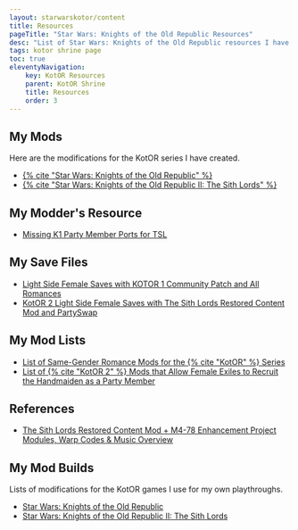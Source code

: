 ```yaml
---
layout: starwarskotor/content
title: Resources
pageTitle: "Star Wars: Knights of the Old Republic Resources"
desc: "List of Star Wars: Knights of the Old Republic resources I have created or compiled myself.."
tags: kotor shrine page
toc: true
eleventyNavigation:
    key: KotOR Resources
    parent: KotOR Shrine
    title: Resources
    order: 3
---
```


## My Mods
Here are the modifications for the KotOR series I have created.
* [{% cite "Star Wars: Knights of the Old Republic" %}](/projects/videogamemods/kotor1/)
* [{% cite "Star Wars: Knights of the Old Republic II: The Sith Lords" %}](/projects/videogamemods/kotor2/)

## My Modder's Resource
* [Missing K1 Party Member Ports for TSL](https://deadlystream.com/files/file/2249-missing-k1-party-member-ports-for-tsl-modders-resource/)

## My Save Files
* [Light Side Female Saves with KOTOR 1 Community Patch and All Romances](https://deadlystream.com/files/file/2180-light-side-female-saves-with-kotor-1-community-patch-and-all-romances/)
* [KotOR 2 Light Side Female Saves with The Sith Lords Restored Content Mod and PartySwap](https://deadlystream.com/files/file/2213-kotor-2-light-side-female-saves-with-tslrcm-and-partyswap/)

## My Mod Lists
* [List of Same-Gender Romance Mods for the {% cite "KotOR" %} Series](./kotor-same-gender-romance-mods)
* [List of {% cite "KotOR 2" %} Mods that Allow Female Exiles to Recruit the Handmaiden as a Party Member](./kotor2-female-exile-recruit-handmaiden-mods)

## References
* [The Sith Lords Restored Content Mod + M4-78 Enhancement Project Modules, Warp Codes & Music Overview](./tslrcm-m478ep-modules-music)

## My Mod Builds
Lists of modifications for the KotOR games I use for my own playthroughs.
* [Star Wars: Knights of the Old Republic](https://docs.google.com/document/d/1BTMJ1c-NOjU9q7qNftZac6jkOPluyucILglovcHtiaI/edit)
* [Star Wars: Knights of the Old Republic II: The Sith Lords](https://docs.google.com/document/d/15HbD-k-D8WHrp10IjIryAguhq7k2W94pkuGys7Z7xNM/edit)